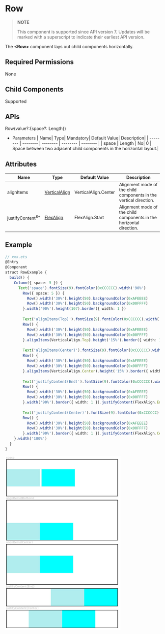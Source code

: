 # Row

> **NOTE**
>
> This component is supported since API version 7. Updates will be marked with a superscript to indicate their earliest API version.


The **<Row\>** component lays out child components horizontally.


## Required Permissions

None


## Child Components

Supported


## APIs

Row(value?:{space?: Length})

- Parameters
  | Name| Type| Mandatory| Default Value| Description|
  | -------- | -------- | -------- | -------- | -------- |
  | space | Length | No| 0 | Space between two adjacent child components in the horizontal layout.|


## Attributes

| Name| Type| Default Value| Description|
| -------- | -------- | -------- | -------- |
| alignItems | [VerticalAlign](ts-appendix-enums.md#verticalalign) | VerticalAlign.Center | Alignment mode of the child components in the vertical direction.|
| justifyContent<sup>8+</sup> | [FlexAlign](ts-appendix-enums.md#flexalign) | FlexAlign.Start | Alignment mode of the child components in the horizontal direction.|


## Example

```ts
// xxx.ets
@Entry
@Component
struct RowExample {
  build() {
    Column({ space: 5 }) {
      Text('space').fontSize(9).fontColor(0xCCCCCC).width('90%')
        Row({ space: 5 }) {
          Row().width('30%').height(50).backgroundColor(0xAFEEEE)
          Row().width('30%').height(50).backgroundColor(0x00FFFF)
        }.width('90%').height(107).border({ width: 1 })

        Text('alignItems(Top)').fontSize(9).fontColor(0xCCCCCC).width('90%')
        Row() {
          Row().width('30%').height(50).backgroundColor(0xAFEEEE)
          Row().width('30%').height(50).backgroundColor(0x00FFFF)
        }.alignItems(VerticalAlign.Top).height('15%').border({ width: 1 })

        Text('alignItems(Center)').fontSize(9).fontColor(0xCCCCCC).width('90%')
        Row() {
          Row().width('30%').height(50).backgroundColor(0xAFEEEE)
          Row().width('30%').height(50).backgroundColor(0x00FFFF)
        }.alignItems(VerticalAlign.Center).height('15%').border({ width: 1 })

        Text('justifyContent(End)').fontSize(9).fontColor(0xCCCCCC).width('90%')
        Row() {
          Row().width('30%').height(50).backgroundColor(0xAFEEEE)
          Row().width('30%').height(50).backgroundColor(0x00FFFF)
        }.width('90%').border({ width: 1 }).justifyContent(FlexAlign.End)

        Text('justifyContent(Center)').fontSize(9).fontColor(0xCCCCCC).width('90%')
        Row() {
          Row().width('30%').height(50).backgroundColor(0xAFEEEE)
          Row().width('30%').height(50).backgroundColor(0x00FFFF)
        }.width('90%').border({ width: 1 }).justifyContent(FlexAlign.Center)
    }.width('100%')
  }
}
```

![en-us_image_0000001174422908](figures/row.png)
